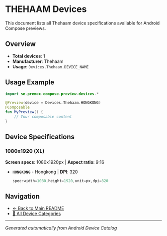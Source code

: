 # THEHAAM Devices

This document lists all Thehaam device specifications available for Android Compose previews.

## Overview

- **Total devices**: 1
- **Manufacturer**: Thehaam
- **Usage**: `Devices.Thehaam.DEVICE_NAME`

## Usage Example

```kotlin
import se.premex.compose.preview.devices.*

@Preview(device = Devices.Thehaam.HONGKONG)
@Composable
fun MyPreview() {
    // Your composable content
}
```

## Device Specifications

### 1080x1920 (XL)

**Screen specs**: 1080x1920px | **Aspect ratio**: 9:16

- **`HONGKONG`** - Hongkong | **DPI**: 320
  ```kotlin
  spec:width=1080,height=1920,unit=px,dpi=320
  ```

## Navigation

- [← Back to Main README](../../README.md)
- [📱 All Device Categories](../README.md)

---
*Generated automatically from Android Device Catalog*
